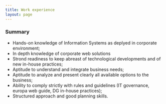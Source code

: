 ```yaml
---
title: Work experience
layout: page
---
```

### Summary
* Hands-on knowledge of Information Systems as deplyed in corporate environment;
* In depth knowledge of corporate web solutions
* Strond readiness to keep abreast of technological developments and of new in-house practices;
* Aptitude to understand and integrate business needs;
* Aptitude to analyze and present clearly all available options to the business;
* Ability to comply strictly with rules and guidelines (IT governance, europa web guide, DG in-house practices);
* Structured approach and good planning skills.
